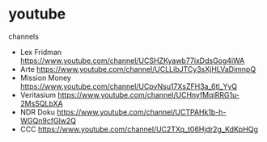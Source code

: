 # youtube
channels

* Lex Fridman https://www.youtube.com/channel/UCSHZKyawb77ixDdsGog4iWA
* Arte https://www.youtube.com/channel/UCLLibJTCy3sXjHLVaDimnpQ
* Mission Money https://www.youtube.com/channel/UCpvNsu17XsZFH3a_6tl_YyQ
* Veritasium https://www.youtube.com/channel/UCHnyfMqiRRG1u-2MsSQLbXA
* NDR Doku https://www.youtube.com/channel/UCTPAHk1b-h-WGQn9cfGlw2Q
* CCC https://www.youtube.com/channel/UC2TXq_t06Hjdr2g_KdKpHQg
